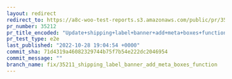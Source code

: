 ```yaml
---
layout: redirect
redirect_to: https://a8c-woo-test-reports.s3.amazonaws.com/public/pr/35212/e2e/index.html
pr_number: 35212
pr_title_encoded: "Update+shipping+label+banner+add+meta+boxes+function"
pr_test_type: e2e
last_published: "2022-10-28 19:04:54 +0000"
commit_sha: 71d4319a46082329744b75f7b54e222dc2046954
commit_message: ""
branch_name: fix/35211_shipping_label_banner_add_meta_boxes_function
---
```

